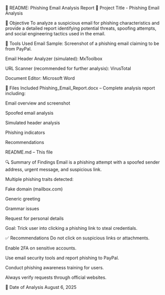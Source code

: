 📄 README: Phishing Email Analysis Report
📝 Project Title - Phishing Email Analysis 

📌 Objective
To analyze a suspicious email for phishing characteristics and provide a detailed report identifying potential threats, spoofing attempts, and social engineering tactics used in the email.

🧰 Tools Used
Email Sample: Screenshot of a phishing email claiming to be from PayPal.

Email Header Analyzer (simulated): MxToolbox

URL Scanner (recommended for further analysis): VirusTotal

Document Editor: Microsoft Word

📂 Files Included
Phishing_Email_Report.docx – Complete analysis report including:

Email overview and screenshot

Spoofed email analysis

Simulated header analysis

Phishing indicators

Recommendations

README.md – This file

🔍 Summary of Findings
Email is a phishing attempt with a spoofed sender address, urgent message, and suspicious link.

Multiple phishing traits detected:

Fake domain (mailbox.com)

Generic greeting

Grammar issues

Request for personal details

Goal: Trick user into clicking a phishing link to steal credentials.

✅ Recommendations
Do not click on suspicious links or attachments.

Enable 2FA on sensitive accounts.

Use email security tools and report phishing to PayPal.

Conduct phishing awareness training for users.

Always verify requests through official websites.

📅 Date of Analysis
August 6, 2025


